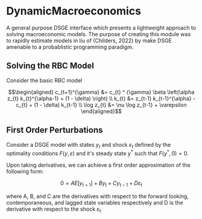 # DynamicMacroeconomics

A general purpose DSGE interface which presents a lightweight approach to solving macroeconomic models. The purpose of creating this module was to rapidly estimate models in liu of (Childers, 2022) by make DSGE amenable to a probablistic programming paradigm.

## Solving the RBC Model

Consider the basic RBC model

```math
\begin{aligned}
	c_{t+1}^{\gamma} &= c_{t} ^ {\gamma} \beta \left(\alpha z_{t} k_{t}^{\alpha-1} + (1 - \delta) \right) \\
	k_{t} &= z_{t-1} k_{t-1}^{\alpha} - c_{t} + (1 - \delta) k_{t-1} \\
	\log z_{t} &= \nu \log z_{t-1} + \varepsilon
\end{aligned}
```

## First Order Perturbations

Consider a DSGE model with states $y_{t}$ and shock $\varepsilon_{t}$ defined by the optimality conditions $F(y, \varepsilon)$ and it's steady state $y^{*}$ such that $F(y^{*}, 0) = 0$.

Upon taking derivatives, we can achieve a first order approximation of the following form:

```math
0 = A E \left[ y_{t+1} \right] + B y_{t} + C y_{t-1} + D \varepsilon_{t}
```

where A, B, and C are the derivatives with respect to the forward looking, contemporaneous, and lagged state variables respectively and D is the derivative with respect to the shock $\varepsilon_{t}$